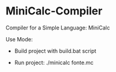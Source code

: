# MiniCalc-Compiler
Compiler for a Simple Language: MiniCalc

Use Mode:

- Build project with build.bat script

- Run project:
./minicalc fonte.mc